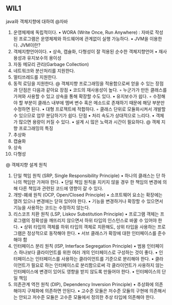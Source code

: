 ## WIL1
java와 객체지향에 대하여
@자바
1. 운영체제에 독립적이다.
   •
   WORA (Write Once, Run Anywhere) : 자바로 작성된 프로그램은 운영체제와 하드웨어에 관계없이 실행 가능하다.
   •
   JVM을 이용한다.
   JVM이란?
2. 객체지향언어이다.
   •
   상속, 캡슐화, 다형성이 잘 적용된 순수한 객체지향언어
   •
   재사용성과 유지보수의 용이성
3. 자동 메모리 관리(Garbage Collection)
4. 네트워크와 분산처리를 지원한다.
5. 멀티쓰레드를 지원한다.
6. 동적 로딩을 지원한다.
@ 객체지향 프로그래밍을 적용함으로써 얻을 수 있는 장점과 단점은 다음과 같아요
   장점
   •
   코드의 재사용성이 높다.
   ◦
   누군가가 만든 클래스를 가져와 사용할 수 있고 상속을 통해 확장할 수도 있다.
   •
   유지보수가 쉽다.
   ◦
   수정해야 할 부분이 클래스 내부에 멤버 변수 혹은 메소드로 존재하기 때문에 해당 부분만 수정하면 된다.
   •
   대형 프로젝트에 적합하다.
   ◦
   클래스 단위로 모듈화시켜서 개발할 수 있으므로 업무 분담하기가 쉽다.
   단점
   •
   처리 속도가 상대적으로 느리다.
   •
   객체가 많으면 용량이 커질 수 있다.
   •
   설계 시 많은 노력과 시간이 필요하다.
@ 객체 지향 프로그래밍의 특징
1. 추상화
2. 캡슐화
3. 상속
4. 다형성

@ 객체지향 설계 원칙
1. 단일 책임 원칙 (SRP, Single Responsibility Principle)
• 하나의 클래스는 단 하나의 책임만 가져야 한다.
• 단일 책임 원칙을 지키지 않을 경우 한 책임의 변경에 의해 다른 책임과 관련된 코드에 영향이 갈 수 있다.
2. 개방-폐쇄 원칙 (OCP, Open/Closed Principle)
• 소프트웨어 요소는 확장에는 열려 있으나 변경에는 닫혀 있어야 한다.
• 기능을 변경하거나 확장할 수 있으면서 기능을 사용하는 코드는 수정하지 않는다.
3. 리스코프 치환 원칙 (LSP, Liskov Substitution Principle)
• 프로그램 객체는 프로그램의 정확성을 깨뜨리지 않으면서 하위 타입의 인스턴스로 바꿀 수 있어야 한다.
• 상위 타입의 객체를 하위 타입의 객체로 치환해도, 상위 타입을 사용하는 프로그램은 정상적으로 동작해야 한다.
• 서브 클래스가 확장에 대한 인터페이스를 준수해야 함
4. 인터페이스 분리 원칙 (ISP, Interface Segregation Principle)
• 범용 인터페이스 하나보다 클라이언트를 위한 여러 개의 인터페이스로 구성하는 것이 좋다.
• 인터페이스는 인터페이스를 사용하는 클라이언트를 기준으로 분리해야 한다.
• 클라이언트가 필요로 하는 인터페이스로 분리함으로써 각 클라이언트가 사용하지 않는 인터페이스에 변경이 있어도 영향을 받지 않도록 만들어야 한다.
• 인터페이스의 단일 책임
5. 의존관계 역전 원칙 (DIP), Dependency Inversion Principle)
• 추상화에 의존해야지 구체화에 의존하면 안된다.
• 고수준 모듈은 저수준 모듈의 구현에 의존해서는 안되고 저수준 모듈은 고수준 모듈에서 정의한 추상 타입에 의존해야 한다.